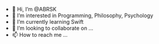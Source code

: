 - 👋 Hi, I’m @ABRSK
- 👀 I’m interested in Programming, Philosophy, Psychology
- 🌱 I’m currently learning Swift
- 💞️ I’m looking to collaborate on ...
- 📫 How to reach me ...

<!---
ABRSK/ABRSK is a ✨ special ✨ repository because its `README.md` (this file) appears on your GitHub profile.
You can click the Preview link to take a look at your changes.
--->
